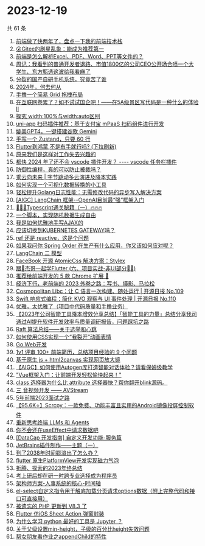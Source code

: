 # 2023-12-19

共 61 条

<!-- BEGIN JUEJIN -->
<!-- 最后更新时间 2023-12-19 11:06:46 +0800 -->
1. [前端做了快两年了，盘点一下我的前端技术栈](https://juejin.cn/post/7313042225863426102)
1. [😮Gitee的刷星乱象：能成为推荐第一](https://juejin.cn/post/7311979022330953747)
1. [前端是怎么解析Excel、PDF、Word、PPT等文件的？](https://juejin.cn/post/7313048171797544997)
1. [周记：我看到的普通开发者退路、市值1800亿的公司CEO公开场合喷一个大学生、东方甄选这波给我看麻了](https://juejin.cn/post/7313242064195469321)
1. [分裂的国产自研手机系统，究竟苦了谁](https://juejin.cn/post/7313042225864540214)
1. [2024年，何去何从](https://juejin.cn/post/7312749480674574372)
1. [手撸一个简易 Grid 拖拽布局](https://juejin.cn/post/7313048145529487369)
1. [在互联网卷累了？如不试试国企吧！——在5A级景区写代码是一种什么的体验 II](https://juejin.cn/post/7313766185198485531)
1. [ 探究 width:100%与width:auto区别](https://juejin.cn/post/7312510748310863887)
1. [uni-app 扫码插件推荐：基于支付宝 mPaaS 扫码组件进行开发](https://juejin.cn/post/7312358144924188722)
1. [媲美GPT4，一键搭建谷歌 Gemini](https://juejin.cn/post/7313242038559457306)
1. [手写一个 Zustand，只要 60 行](https://juejin.cn/post/7313242064195797001)
1. [Flutter到鸿蒙,不是有手就行吗? (下拉刷新)](https://juejin.cn/post/7313161940283998260)
1. [原来我们是这样对工作失去兴趣的](https://juejin.cn/post/7312724606605918249)
1. [都快 2024 年了还不会 vscode 插件开发？ ---- vscode 任务栏插件](https://juejin.cn/post/7312724111399239743)
1. [防御性编程，真的可以防止被裁吗？](https://juejin.cn/post/7313048212863893513)
1. [乘云向未来 | 字节跳动多云演进及降本实践](https://juejin.cn/post/7312375896178098239)
1. [如何实现一个可视化数据转换的小工具](https://juejin.cn/post/7313242069099954226)
1. [轻松提升Golang日志性能：无需修改代码的异步写入解决方案](https://juejin.cn/post/7312759727993782311)
1. [[AIGC] LangChain 框架--OpenAI目前最“强”框架入门](https://juejin.cn/post/7312633390981218331)
1. [🚀🚀🚀Typescript通关秘籍（一）🔥🔥🔥](https://juejin.cn/post/7312722655224741900)
1. [一个脚本，实现随机数据生成自由](https://juejin.cn/post/7313048219302346779)
1. [我是如何优雅地手写AJAX的](https://juejin.cn/post/7313242069100019762)
1. [应该切换到KUBERNETES GATEWAY吗？](https://juejin.cn/post/7312818350669103154)
1. [ref 还是 reactive，这是个问题](https://juejin.cn/post/7313549609179447306)
1. [如果我问你 Spring Order 在生产有什么应用，你又该如何应对呢？](https://juejin.cn/post/7313242096281485322)
1. [LangChain 二 模型](https://juejin.cn/post/7313048212864352265)
1. [FaceBook  开源 AtomicCss 解决方案：Stylex](https://juejin.cn/post/7313042225863540790)
1. [跟🤡杰哥一起学Flutter (六、项目实战-非UI部分🤷‍♂️)](https://juejin.cn/post/7312723512723521590)
1. [推荐给前端开发的 5 款 Chrome 扩展 🚀](https://juejin.cn/post/7313557322596466727)
1. [经济下行，老前端的 2023 外卷之路：写书、摄影、马拉松](https://juejin.cn/post/7312848658718720035)
1. [Cosmopolitan Libc：让 C 语言一次构建、随处运行 | 开源日报 No.109](https://juejin.cn/post/7312723554705096723)
1. [Swift 响应式编程：简化 KVO 观察与 UI 事件处理 | 开源日报 No.110](https://juejin.cn/post/7312724126241390631)
1. [优雅，太优雅了（项目中代码质量和手撸业务）](https://juejin.cn/post/7312824403229556788)
1. [【2023年公司智能工具降本增效分享总结】「智能工具的力量」总结分享我司通过AI提升软件开发效率与质量调研报告，问题踩坑之路](https://juejin.cn/post/7312060958175232063)
1. [Raft 算法总结——关于选举和心跳](https://juejin.cn/post/7313242001113333798)
1. [如何使用CSS实现一个“我裂开”动画表情](https://juejin.cn/post/7312727134296326178)
1. [Go Web开发](https://juejin.cn/post/7312658500144087040)
1. [1v1 评审 100+ 前端简历，总结项目经验的 9 个问题](https://juejin.cn/post/7313242001113497638)
1. [基于原生 js + html2canvas 实现网页放大镜](https://juejin.cn/post/7313242064196141065)
1. [【AIGC】如何使用Autogen库打造智能对话体验？请看保姆级教学](https://juejin.cn/post/7313048219301904411)
1. ["Vue框架入门：让前端开发轻松愉快起来！"](https://juejin.cn/post/7312824403229507636)
1. [class 选择器为什么比 attribute 选择器快？帮你翻开blink源码。](https://juejin.cn/post/7312731537588633640)
1. [三 音视频开发 —— AVStream](https://juejin.cn/post/7312724198988529727)
1. [5年前端2023面试之路](https://juejin.cn/post/7312731537589649448)
1. [【95.6K⭐】Scrcpy：一款免费、功能丰富且实用的Android镜像投屏控制软件](https://juejin.cn/post/7313241977735135259)
1. [重新思考终端 LLMs 和 Agents](https://juejin.cn/post/7312243176834809908)
1. [你不会还在useEffect中请求数据吧](https://juejin.cn/post/7313242113436827686)
1. [[DataCap 开发指南] 自定义开发功能-服务篇](https://juejin.cn/post/7313241977735331867)
1. [JetBrains插件制作——主题（一）](https://juejin.cn/post/7312655375002320931)
1. [到了2038年时间戳溢出了怎么办？](https://juejin.cn/post/7312640704404111387)
1. [flutter 原生PlatformView开发实现磁力气泡](https://juejin.cn/post/7312634879987843082)
1. [折腾、探索的2023年终总结](https://juejin.cn/post/7312664784070574115)
1. [考上研后却在研一时跨专业选择成为程序员](https://juejin.cn/post/7312678013559930918)
1. [架构师方案-人事系统的核心-时间轴](https://juejin.cn/post/7312724111399370815)
1. [el-select自定义指令用于触底加载分页请求options数据（附上完整代码和接口可直接用）](https://juejin.cn/post/7312655375001223203)
1. [被遗忘的 PHP 更新到 V8.3 了](https://juejin.cn/post/7312818409472655386)
1. [Flutter 仿iOS Sheet Action 弹窗封装](https://juejin.cn/post/7312797734771245090)
1. [为什么学习 python 最好的工具是 Jupyter ？](https://juejin.cn/post/7312724126241538087)
1. [关于父级设置min-height，子级的百分比height失效问题](https://juejin.cn/post/7312634879988269066)
1. [帮女朋友看作业之appendChild的特性](https://juejin.cn/post/7312818418595069962)
<!-- END JUEJIN -->